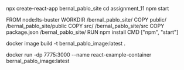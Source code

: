 npx create-react-app bernal_pablo_site
cd assignment_11
npm start

FROM node:lts-buster
WORKDIR /bernal_pablo_site/
COPY public/ /bernal_pablo_site/public
COPY src/ /bernal_pablo_site/src
COPY package.json /bernal_pablo_site/
RUN npm install
CMD ["npm", "start"]

docker image build -t bernal_pablo_image:latest .

docker run -dp 7775:3000 --name react-example-container bernal_pablo_image:latest
